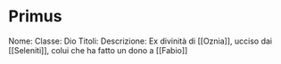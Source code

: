 # Primus
Nome: 
Classe: Dio
Titoli: 
Descrizione: Ex divinità di [[Oznia]], ucciso dai [[Seleniti]], colui che ha fatto un dono a [[Fabio]]